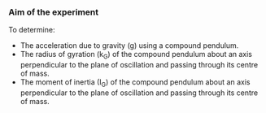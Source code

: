 ### Aim of the experiment
To determine: 
<ul>
<li>The acceleration due to gravity (g) using a compound pendulum.</li>
 <li>The radius of gyration (k<sub>G</sub>) of the compound pendulum about an axis perpendicular to the plane of oscillation and passing through its centre of mass.</li>
 <li>The moment of inertia (I<sub>G</sub>) of the compound pendulum about an axis perpendicular to the plane of oscillation and passing through its centre of mass.</li>
</ul>
